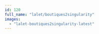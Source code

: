 ```yaml
---
id: 120
full_name: "lalet/boutiques2singularity"
images: 
  - "lalet-boutiques2singularity-latest"
---
```

